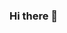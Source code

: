 ### Hi there 👋

<!--
**JohnLaz4/JohnLaz4** is a ✨ _special_ ✨ repository because its `README.md` (this file) appears on your GitHub profile.

Here are some ideas to get you started:

- 🔭 I’m currently working on hackintosh...
- 🌱 I’m currently learning forever...
-->
